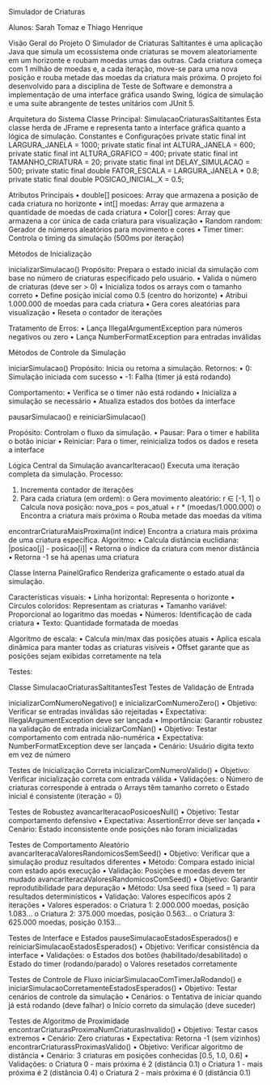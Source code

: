 Simulador de Criaturas

Alunos: Sarah Tomaz e Thiago Henrique


Visão Geral do Projeto
O Simulador de Criaturas Saltitantes é uma aplicação Java que simula um ecossistema onde criaturas se movem aleatoriamente em um horizonte e roubam moedas umas das outras. Cada criatura começa com 1 milhão de moedas e, a cada iteração, move-se para uma nova posição e rouba metade das moedas da criatura mais próxima.
O projeto foi desenvolvido para a disciplina de Teste de Software e demonstra a implementação de uma interface gráfica usando Swing, lógica de simulação e uma suíte abrangente de testes unitários com JUnit 5.

Arquitetura do Sistema
Classe Principal: SimulacaoCriaturasSaltitantes
Esta classe herda de JFrame e representa tanto a interface gráfica quanto a lógica de simulação.
Constantes e Configurações
private static final int LARGURA_JANELA = 1000;
private static final int ALTURA_JANELA = 600;
private static final int ALTURA_GRAFICO = 400;
private static final int TAMANHO_CRIATURA = 20;
private static final int DELAY_SIMULACAO = 500; 
private static final double FATOR_ESCALA = LARGURA_JANELA * 0.8;
private static final double POSICAO_INICIAL_X = 0.5; 

Atributos Principais
•	double[] posicoes: Array que armazena a posição de cada criatura no horizonte
•	int[] moedas: Array que armazena a quantidade de moedas de cada criatura
•	Color[] cores: Array que armazena a cor única de cada criatura para visualização
•	Random random: Gerador de números aleatórios para movimento e cores
•	Timer timer: Controla o timing da simulação (500ms por iteração)

Métodos de Inicialização

inicializarSimulacao()
Propósito: Prepara o estado inicial da simulação com base no número de criaturas especificado pelo usuário.
•	Valida o número de criaturas (deve ser > 0)
•	Inicializa todos os arrays com o tamanho correto
•	Define posição inicial como 0.5 (centro do horizonte)
•	Atribui 1.000.000 de moedas para cada criatura
•	Gera cores aleatórias para visualização
•	Reseta o contador de iterações

Tratamento de Erros:
•	Lança IllegalArgumentException para números negativos ou zero
•	Lança NumberFormatException para entradas inválidas

Métodos de Controle da Simulação

iniciarSimulacao()
Propósito: Inicia ou retoma a simulação.
Retornos:
•	0: Simulação iniciada com sucesso
•	-1: Falha (timer já está rodando)

Comportamento:
•	Verifica se o timer não está rodando
•	Inicializa a simulação se necessário
•	Atualiza estados dos botões da interface



pausarSimulacao() e reiniciarSimulacao()

Propósito: Controlam o fluxo da simulação.
•	Pausar: Para o timer e habilita o botão iniciar
•	Reiniciar: Para o timer, reinicializa todos os dados e reseta a interface

Lógica Central da Simulação
avancarIteracao()
Executa uma iteração completa da simulação.
Processo:
1.	Incrementa contador de iterações
2.	Para cada criatura (em ordem): 
o	Gera movimento aleatório: r ∈ [-1, 1]
o	Calcula nova posição: nova_pos = pos_atual + r * (moedas/1.000.000)
o	Encontra a criatura mais próxima
o	Rouba metade das moedas da vítima

encontrarCriaturaMaisProxima(int indice)
Encontra a criatura mais próxima de uma criatura específica.
Algoritmo:
•	Calcula distância euclidiana: |posicao[j] - posicao[i]|
•	Retorna o índice da criatura com menor distância
•	Retorna -1 se há apenas uma criatura

Classe Interna PainelGrafico
Renderiza graficamente o estado atual da simulação.

Características visuais:
•	Linha horizontal: Representa o horizonte
•	Círculos coloridos: Representam as criaturas
•	Tamanho variável: Proporcional ao logaritmo das moedas
•	Números: Identificação de cada criatura
•	Texto: Quantidade formatada de moedas

Algoritmo de escala:
•	Calcula min/max das posições atuais
•	Aplica escala dinâmica para manter todas as criaturas visíveis
•	Offset garante que as posições sejam exibidas corretamente na tela

Testes:

Classe SimulacaoCriaturasSaltitantesTest
Testes de Validação de Entrada

inicializarComNumeroNegativo() e inicializarComNumeroZero()
•	Objetivo: Verificar se entradas inválidas são rejeitadas
•	Expectativa: IllegalArgumentException deve ser lançada
•	Importância: Garantir robustez na validação de entrada
inicializarComNan()
•	Objetivo: Testar comportamento com entrada não-numérica
•	Expectativa: NumberFormatException deve ser lançada
•	Cenário: Usuário digita texto em vez de número

Testes de Inicialização Correta
inicializarComNumeroValido()
•	Objetivo: Verificar inicialização correta com entrada válida
•	Validações: 
o	Número de criaturas corresponde à entrada
o	Arrays têm tamanho correto
o	Estado inicial é consistente (iteração = 0)


Testes de Robustez
avancarIteracaoPosicoesNull()
•	Objetivo: Testar comportamento defensivo
•	Expectativa: AssertionError deve ser lançada
•	Cenário: Estado inconsistente onde posições não foram inicializadas

Testes de Comportamento Aleatório
avancarIteracaValoresRandomicosSemSeed()
•	Objetivo: Verificar que a simulação produz resultados diferentes
•	Método: Compara estado inicial com estado após execução
•	Validação: Posições e moedas devem ter mudado
avancarIteracaValoresRandomicosComSeed()
•	Objetivo: Garantir reprodutibilidade para depuração
•	Método: Usa seed fixa (seed = 1) para resultados determinísticos
•	Validação: Valores específicos após 2 iterações
•	Valores esperados: 
o	Criatura 1: 2.000.000 moedas, posição 1.083...
o	Criatura 2: 375.000 moedas, posição 0.563...
o	Criatura 3: 625.000 moedas, posição 0.153...

Testes de Interface e Estados
pauseSimulacaoEstadosEsperados() e reiniciarSimulacaoEstadosEsperados()
•	Objetivo: Verificar consistência da interface
•	Validações: 
o	Estados dos botões (habilitado/desabilitado)
o	Estado do timer (rodando/parado)
o	Valores resetados corretamente




Testes de Controle de Fluxo
iniciarSimulacaoComTimerJaRodando() e iniciarSimulacaoCorretamenteEstadosEsperados()
•	Objetivo: Testar cenários de controle da simulação
•	Cenários: 
o	Tentativa de iniciar quando já está rodando (deve falhar)
o	Início correto da simulação (deve suceder)

Testes de Algoritmo de Proximidade
encontrarCriaturasProximaNumCriaturasInvalido()
•	Objetivo: Testar casos extremos
•	Cenário: Zero criaturas
•	Expectativa: Retorna -1 (sem vizinhos)
encontrarCriaturassProximasValido()
•	Objetivo: Verificar algoritmo de distância
•	Cenário: 3 criaturas em posições conhecidas [0.5, 1.0, 0.6]
•	Validações: 
o	Criatura 0 - mais próxima é 2 (distância 0.1)
o	Criatura 1 - mais próxima é 2 (distância 0.4)
o	Criatura 2 - mais próxima é 0 (distância 0.1)
